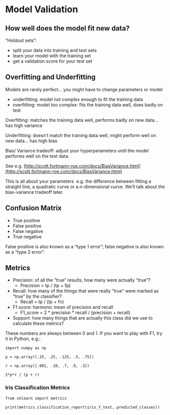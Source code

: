 # Model Validation

## How well does the model fit new data?

“Holdout sets”:

* split your data into training and test sets
* learn your model with the training set
* get a validation score for your test set

## Overfitting and Underfitting

Models are rarely perfect… you might have to change parameters or model

* underfitting: model not complex enough to fit the training data
* overfitting: model too complex: fits the training data well, does badly on test

Overfitting: matches the training data well, performs badly on new data… has high variance

Underfitting: doesn’t match the training data well, might perform well on new data… has high bias

Bias/ Variance tradeoff: adjust your hyperparameters until the model performs well on the test data.

See e.g. [http://scott.fortmann-roe.com/docs/BiasVariance.html](http://scott.fortmann-roe.com/docs/BiasVariance.html)

This is all about your parameters  e.g. the difference between fitting a straight line, a quadratic curve or a n-dimensional curve. We’ll talk about the bias-variance tradeoff later. 

## Confusion Matrix

* True positive
* False positive
* False negative
* True negative

False positive is also known as a “type 1 error”; false negative is also known as a “type 2 error”. 

## Metrics

* Precision: of all the “true” results, how many were actually “true”?
  * Precision = tp / \(tp + fp\)
* Recall: how many of the things that were really “true” were marked as “true” by the classifier?
  * Recall = tp / \(tp + fn\)
* F1 score: harmonic mean of precision and recall
  * F1\_score = 2 \* precision \* recall / \(precision + recall\)
* Support: how many things that are actually this class did we use to calculate these metrics?

These numbers are always between 0 and 1. If you want to play with F1, try it in Python, e.g.:

`import numpy as np`

`p = np.array([.25, .25, .125, .5, .75])`

`r = np.array([.001, .10, .7, .9, .3])`

`2*p*r / (p + r)`

### Iris Classification Metrics

`from sklearn import metrics`

`print(metrics.classification_report(iris_Y_test, predicted_classes))`

  


